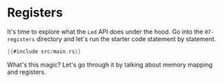 # Registers

It's time to explore what the `Led` API does under the hood. Go into the
`07-registers` directory and let's run the starter code statement by statement.

``` rust
{{#include src/main.rs}}
```

What's this magic? Let's go through it by talking about memory mapping and registers.
